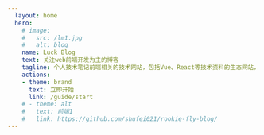```yaml
---
  layout: home
  hero:
    # image: 
    #   src: /lm1.jpg
    #   alt: blog
    name: Luck Blog
    text: 关注web前端开发为主的博客
    tagline: 个人技术笔记前端相关的技术网站，包括Vue、React等技术资料的生态网站，方便快速访问。
    actions:
    - theme: brand
      text: 立即开始
      link: /guide/start
    # - theme: alt
    #   text: 前端1
    #   link: https://github.com/shufei021/rookie-fly-blog/
---
```

<!-- <Home /> -->
